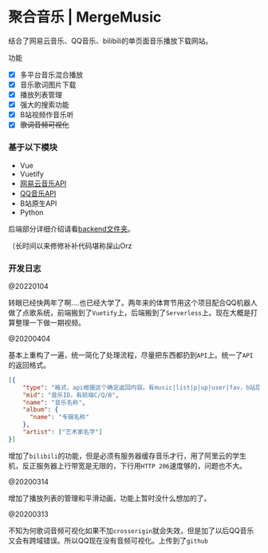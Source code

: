 # 聚合音乐 | MergeMusic
结合了网易云音乐、QQ音乐、bilibili的单页面音乐播放下载网站。

功能
* [x] 多平台音乐混合播放
* [x] 音乐歌词图片下载
* [x] 播放列表管理
* [x] 强大的搜索功能
* [x] B站视频作音乐听
* [x] ~~歌词音频可视化~~

### 基于以下模块
* Vue
* Vuetify
* [网易云音乐API](https://github.com/Binaryify/NeteaseCloudMusicApi)
* [QQ音乐API](https://github.com/jsososo/QQMusicApi)
* B站原生API
* Python

后端部分详细介绍请看[backend文件夹]("https://github.com/flwfdd/MergeMusic/tree/master/backend")。

（长时间以来修修补补代码堪称屎山Orz

### 开发日志
@20220104

转眼已经快两年了啊....也已经大学了。两年来的体育节用这个项目配合QQ机器人做了点歌系统，前端搬到了`Vuetify`上，后端搬到了`Serverless`上。现在大概是打算整理一下做一期视频。


@20200404

基本上重构了一遍，统一简化了处理流程，尽量把东西都扔到`API`上。统一了`API`的返回格式。
```json
[{
    "type": "格式，api根据这个确定返回内容。有music|list|p|up|user|fav，b站层级比较多",
    "mid": "音乐ID，有前缀C/Q/B",
    "name": "音乐名称",
    "album": {
      "name": "专辑名称"
    },
    "artist": ["艺术家名字"]
}]
```
增加了`bilibili`的功能，但是必须有服务器缓存音乐才行，用了阿里云的学生机，反正服务器上行带宽是无限的，下行用`HTTP 206`速度够的，问题也不大。


@20200314

增加了播放列表的管理和平滑动画，功能上暂时没什么想加的了。


@20200313

不知为何歌词音频可视化如果不加`crossorigin`就会失效，但是加了以后QQ音乐又会有跨域错误。所以QQ现在没有音频可视化。上传到了`github`